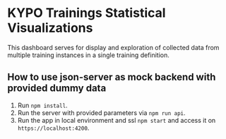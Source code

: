 # KYPO Trainings Statistical Visualizations

This dashboard serves for display and exploration of collected data from multiple training instances in a single training definition.

## How to use json-server as mock backend with provided dummy data

1. Run `npm install`.
2. Run the server with provided parameters via `npm run api`.
3. Run the app in local environment and ssl `npm start` and access it on `https://localhost:4200`.
